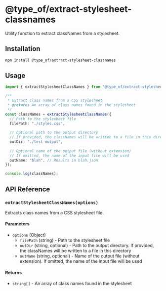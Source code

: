 # @type_of/extract-stylesheet-classnames

Utility function to extract classNames from a stylesheet.

## Installation

```bash
npm install @type_of/extract-stylesheet-classnames
```

## Usage

```typescript
import { extractStylesheetClassNames } from "@type_of/extract-stylesheet-classnames";

/**
 * Extract class names from a CSS stylesheet
 * @returns An array of class names found in the stylesheet
 */
const classNames = extractStylesheetClassNames({
  // Path to the stylesheet file
  filePath: "./styles.css",
  
  // Optional path to the output directory
  // If provided, the classNames will be written to a file in this directory
  outDir: "./test-output",
  
  // Optional name of the output file (without extension)
  // If omitted, the name of the input file will be used
  outName: "blah", // Results in blah.json
});

console.log(classNames);
```

## API Reference

### `extractStylesheetClassNames(options)`

Extracts class names from a CSS stylesheet file.

#### Parameters

- `options` (Object)
  - `filePath` (string) - Path to the stylesheet file
  - `outDir` (string, optional) - Path to the output directory. If provided, the classNames will be written to a file in this directory
  - `outName` (string, optional) - Name of the output file (without extension). If omitted, the name of the input file will be used

#### Returns

- `string[]` - An array of class names found in the stylesheet
